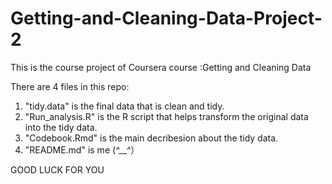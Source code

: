 # Getting-and-Cleaning-Data-Project-2
This is the course project of Coursera course :Getting and Cleaning Data

There are 4 files in this repo:
1. "tidy.data" is the final data that is clean and tidy.
2. "Run_analysis.R" is the R script that helps transform the original data into the tidy data.
3. "Codebook.Rmd" is the main decribesion about the tidy data.
4. "README.md" is me (*^__^*）

GOOD LUCK FOR YOU
